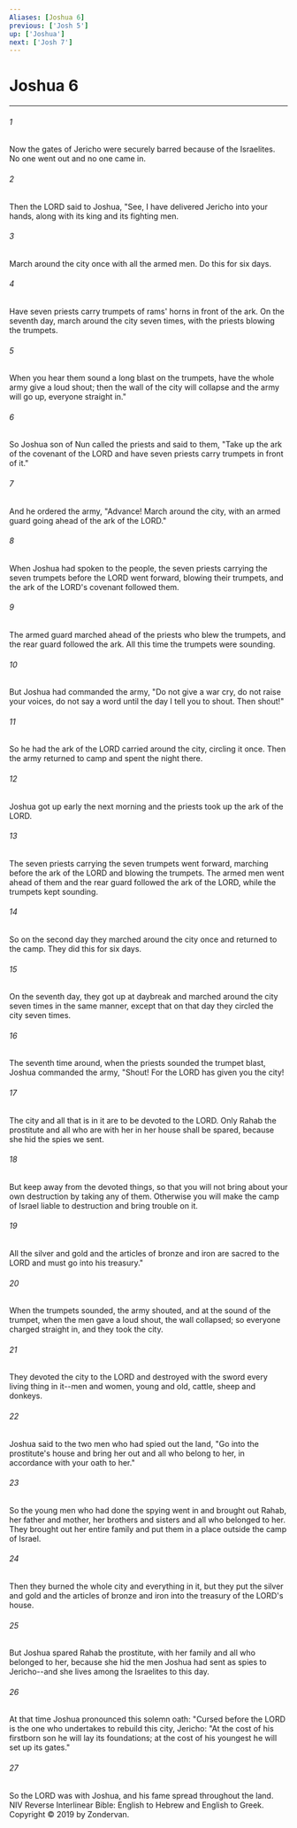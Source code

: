 ```yaml
---
Aliases: [Joshua 6]
previous: ['Josh 5']
up: ['Joshua']
next: ['Josh 7']
---
```

# Joshua 6

***


###### 1 
Now the gates of Jericho were securely barred because of the Israelites. No one went out and no one came in. 

###### 2 
Then the LORD said to Joshua, "See, I have delivered Jericho into your hands, along with its king and its fighting men. 

###### 3 
March around the city once with all the armed men. Do this for six days. 

###### 4 
Have seven priests carry trumpets of rams' horns in front of the ark. On the seventh day, march around the city seven times, with the priests blowing the trumpets. 

###### 5 
When you hear them sound a long blast on the trumpets, have the whole army give a loud shout; then the wall of the city will collapse and the army will go up, everyone straight in." 

###### 6 
So Joshua son of Nun called the priests and said to them, "Take up the ark of the covenant of the LORD and have seven priests carry trumpets in front of it." 

###### 7 
And he ordered the army, "Advance! March around the city, with an armed guard going ahead of the ark of the LORD." 

###### 8 
When Joshua had spoken to the people, the seven priests carrying the seven trumpets before the LORD went forward, blowing their trumpets, and the ark of the LORD's covenant followed them. 

###### 9 
The armed guard marched ahead of the priests who blew the trumpets, and the rear guard followed the ark. All this time the trumpets were sounding. 

###### 10 
But Joshua had commanded the army, "Do not give a war cry, do not raise your voices, do not say a word until the day I tell you to shout. Then shout!" 

###### 11 
So he had the ark of the LORD carried around the city, circling it once. Then the army returned to camp and spent the night there. 

###### 12 
Joshua got up early the next morning and the priests took up the ark of the LORD. 

###### 13 
The seven priests carrying the seven trumpets went forward, marching before the ark of the LORD and blowing the trumpets. The armed men went ahead of them and the rear guard followed the ark of the LORD, while the trumpets kept sounding. 

###### 14 
So on the second day they marched around the city once and returned to the camp. They did this for six days. 

###### 15 
On the seventh day, they got up at daybreak and marched around the city seven times in the same manner, except that on that day they circled the city seven times. 

###### 16 
The seventh time around, when the priests sounded the trumpet blast, Joshua commanded the army, "Shout! For the LORD has given you the city! 

###### 17 
The city and all that is in it are to be devoted to the LORD. Only Rahab the prostitute and all who are with her in her house shall be spared, because she hid the spies we sent. 

###### 18 
But keep away from the devoted things, so that you will not bring about your own destruction by taking any of them. Otherwise you will make the camp of Israel liable to destruction and bring trouble on it. 

###### 19 
All the silver and gold and the articles of bronze and iron are sacred to the LORD and must go into his treasury." 

###### 20 
When the trumpets sounded, the army shouted, and at the sound of the trumpet, when the men gave a loud shout, the wall collapsed; so everyone charged straight in, and they took the city. 

###### 21 
They devoted the city to the LORD and destroyed with the sword every living thing in it--men and women, young and old, cattle, sheep and donkeys. 

###### 22 
Joshua said to the two men who had spied out the land, "Go into the prostitute's house and bring her out and all who belong to her, in accordance with your oath to her." 

###### 23 
So the young men who had done the spying went in and brought out Rahab, her father and mother, her brothers and sisters and all who belonged to her. They brought out her entire family and put them in a place outside the camp of Israel. 

###### 24 
Then they burned the whole city and everything in it, but they put the silver and gold and the articles of bronze and iron into the treasury of the LORD's house. 

###### 25 
But Joshua spared Rahab the prostitute, with her family and all who belonged to her, because she hid the men Joshua had sent as spies to Jericho--and she lives among the Israelites to this day. 

###### 26 
At that time Joshua pronounced this solemn oath: "Cursed before the LORD is the one who undertakes to rebuild this city, Jericho: "At the cost of his firstborn son he will lay its foundations; at the cost of his youngest he will set up its gates." 

###### 27 
So the LORD was with Joshua, and his fame spread throughout the land. NIV Reverse Interlinear Bible: English to Hebrew and English to Greek. Copyright © 2019 by Zondervan.
